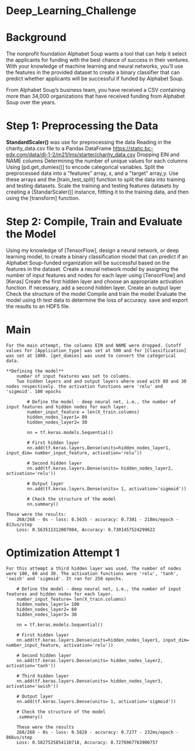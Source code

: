 # Deep_Learning_Challenge

# Background
The nonprofit foundation Alphabet Soup wants a tool that can help it select the applicants for funding with the best chance of success in their ventures. With your knowledge of machine learning and neural networks, you’ll use the features in the provided dataset to create a binary classifier that can predict whether applicants will be successful if funded by Alphabet Soup.

From Alphabet Soup’s business team, you have received a CSV containing more than 34,000 organizations that have received funding from Alphabet Soup over the years. 

# Step 1: Preprocessing the Data

**StandardScaler()** was use for preprocessing the data 
    Reading in the charity_data.csv file to a Pandas DataFrame
        https://static.bc-edx.com/data/dl-1-2/m21/lms/starter/charity_data.csv
    Dropping EIN and NAME columns
    Determining the number of unique values for each columns
    Using [pd.get_dumies()] to encode categorical variables. 
    Split the preprocessed data into a "features" array, x, and a "target" array,y. Use these arrays and the [train_test_split] function to split the data into training and testing datasets. 
    Scale the training and testing features datasets by creating a [StandarScaler()] instance, fittting it to the training data, and then using the [transform] function. 
    
# Step 2: Compile, Train and Evaluate the Model

Using my knowledge of [TensorFlow], design a neural network, or deep learning model, to create a binary classification model that can predict if an Alphabet Soup-funded organization will be successful based on the features in the dataset. 
    Create a neural network model by assigning the number of input features and nodes for each layer using [TensorFlow] and [Keras]
    Create the first hidden layer and choose an appropriate activation function. 
    If necessary, add a second hidden layer.
    Create an output layer
    Check the structure of the model
    Compile and train the model
    Evaluate the model using th test data to determine the loss of accuracy. 
    save and export the results to an HDF5 file. 

# Main
    For the main attempt, the columns EIN and NAME were dropped. Cutoff values for [Application_type] was set at 500 and for [Classification] was set at 1800. [get_dumies] was used to convert the categorical data. 

    **Defining the model**
        number of input features was set to columns. 
        Two hidden layers and and output layers where used with 80 and 30 nodes respectively. the activation functions were 'relu' and 'sigmoid'. 100 epochs
            
            # Define the model - deep neural net, i.e., the number of input features and hidden nodes for each layer.
            number_input_feature = len(X_train.columns)
            hidden_nodes_layer1= 80
            hidden_nodes_layer2= 30

            nn = tf.keras.models.Sequential()

            # First hidden layer
            nn.add(tf.keras.layers.Dense(units=hidden_nodes_layer1, input_dim= number_input_feature, activation='relu'))

            # Second hidden layer
            nn.add(tf.keras.layers.Dense(units= hidden_nodes_layer2, activation='relu'))

            # Output layer
            nn.add(tf.keras.layers.Dense(units= 1, activation='sigmoid'))

            # Check the structure of the model
            nn.summary()
    
    These were the results:
        268/268 - 0s - loss: 0.5635 - accuracy: 0.7301 - 218ms/epoch - 813us/step
        Loss: 0.563511312007904, Accuracy: 0.7301457524299622

# Optimization Attempt 1
    For this attempt a third hidden layer was used. The number of nodes were 100, 60 and 30. The activation functions were 'relu', 'tanh', 'swish' and 'sigmoid'. It ran for 250 epochs. 

        # Define the model - deep neural net, i.e., the number of input features and hidden nodes for each layer.
        number_input_feature= len(X_train.columns)
        hidden_nodes_layer1= 100
        hidden_nodes_layer2= 60
        hidden_nodes_layer3= 30

        nn = tf.keras.models.Sequential()

        # First hidden layer
        nn.add(tf.keras.layers.Dense(units=hidden_nodes_layer1, input_dim= number_input_feature, activation='relu'))

        # Second hidden layer
        nn.add(tf.keras.layers.Dense(units= hidden_nodes_layer2, activation='tanh'))

        # Third hidden layer
        nn.add(tf.keras.layers.Dense(units= hidden_nodes_layer3, activation='swish'))

        # Output layer
        nn.add(tf.keras.layers.Dense(units= 1, activation='sigmoid'))

        # Check the structure of the model
        .summary()

        These were the results
        268/268 - 0s - loss: 0.5828 - accuracy: 0.7277 - 232ms/epoch - 866us/step
        Loss: 0.5827525854110718, Accuracy: 0.7276967763900757